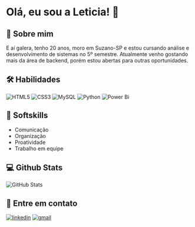 
# Olá, eu sou a Leticia! 👋
## 🚀 Sobre mim
E aí galera, tenho 20 anos, moro em Suzano-SP e estou cursando análise e desenvolvimento de sistemas no 5º semestre.
Atualmente venho gostando mais da área de backend, porém estou abertas para outras oportunidades.

## 🛠 Habilidades
![HTML5](https://img.shields.io/badge/HTML5-E34F26?style=for-the-badge&logo=html5&logoColor=white) ![CSS3](https://img.shields.io/badge/CSS3-1572B6?style=for-the-badge&logo=css3&logoColor=white) ![MySQL](https://img.shields.io/badge/MySQL-00000F?style=for-the-badge&logo=mysql&logoColor=white) ![Python](https://img.shields.io/badge/python-3670A0?style=for-the-badge&logo=python&logoColor=ffdd54) ![Power Bi](https://img.shields.io/badge/power_bi-F2C811?style=for-the-badge&logo=powerbi&logoColor=black)

## 🤝 Softskills
- Comunicação
- Organização
- Proatividade
- Trabalho em equipe

## 💻 Github Stats
![GitHub Stats](https://github-readme-stats.vercel.app/api?username=LeDiniz&theme=transparent&bg_color=000&border_color=000&show_icons=true&icon_color=1DF&title_color=FFF&text_color=FFF&hide_title=true)

## 📩 Entre em contato
[![linkedin](https://img.shields.io/badge/linkedin-0A66C2?style=for-the-badge&logo=linkedin&logoColor=white)](https://br.linkedin.com/in/let%C3%ADcia-dos-santos-diniz-94135425a) [![gmail](https://img.shields.io/badge/gmail-000?style=for-the-badge&logo=gmail&logoColor=)](mailto:leticiadiniz.contato@gmail.com)
